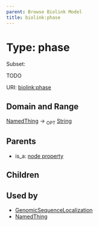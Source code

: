 ```yaml
---
parent: Browse Biolink Model
title: biolink:phase
---
```


# Type: phase

Subset:

TODO

URI: [biolink:phase](https://w3id.org/biolink/vocab/phase)

## Domain and Range

[NamedThing](NamedThing.md) ->  <sub>OPT</sub> [String](types/String.md)

## Parents

 *  is_a: [node property](node_property.md)

## Children


## Used by

 * [GenomicSequenceLocalization](GenomicSequenceLocalization.md)
 * [NamedThing](NamedThing.md)
